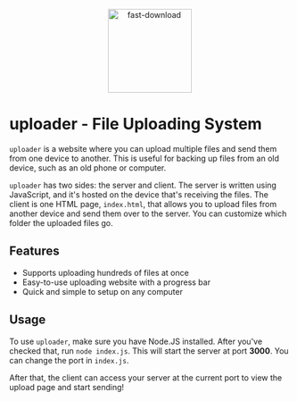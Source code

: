 <p align="center"> <img width="150" height="150" src="https://img.icons8.com/fluency-systems-filled/96/FA5252/fast-download.png" alt="fast-download"/>
</p>

# uploader - File Uploading System

`uploader` is a website where you can upload multiple files and send them from one device to another. This is useful for backing up files from an old device, such as an old phone or computer.

`uploader` has two sides: the server and client. The server is written using JavaScript, and it's hosted on the device that's receiving the files. The client is one HTML page, `index.html`, that allows you to upload files from another device and send them over to the server. You can customize which folder the uploaded files go.

## Features

- Supports uploading hundreds of files at once
- Easy-to-use uploading website with a progress bar
- Quick and simple to setup on any computer

## Usage

To use `uploader`, make sure you have Node.JS installed. After you've checked that, run `node index.js`. This will start the server at port **3000**. You can change the port in `index.js`.

After that, the client can access your server at the current port to view the upload page and start sending!